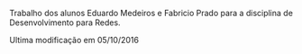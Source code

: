 Trabalho dos alunos Eduardo Medeiros e Fabricio Prado para a disciplina de Desenvolvimento para Redes.

Ultima modificação em 05/10/2016
